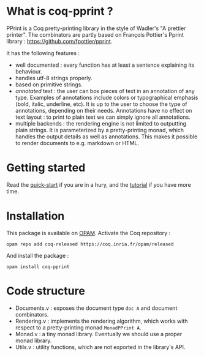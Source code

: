 # What is coq-pprint ?

PPrint is a Coq pretty-printing library in the style of Wadler's "A prettier printer". The combinators are partly based on François Pottier's Pprint library : https://github.com/fpottier/pprint.

It has the following features :
- well documented : every function has at least a sentence explaining its behaviour.
- handles utf-8 strings properly.
- based on primitive strings.
- _annotated_ text : the user can box pieces of text in an annotation of any type. Examples of annotations include colors or typographical emphasis (bold, italic, underline, etc). It is up to the user to choose the type of annotations, depending on their needs. Annotations have no effect on text layout : to print to plain text we can simply ignore all annotations.
- multiple backends : the rendering engine is not limited to outputting plain strings. It is parameterized by a pretty-printing monad, which handles the output details as well as annotations. This makes it possible to render documents to e.g. markdown or HTML.

# Getting started
 
Read the [quick-start](https://github.com/MathisBD/coq-pprint/blob/master/tutorials/QuickStart.v) if you are in a hury, and the [tutorial](https://github.com/MathisBD/coq-pprint/blob/master/tutorials/Tutorial.v) if you have more time.

# Installation 

This package is available on [OPAM](https://opam.ocaml.org/). Activate the Coq repository : 
```
opam repo add coq-released https://coq.inria.fr/opam/released
```
And install the package : 
```
opam install coq-pprint
```

# Code structure

- Documents.v : exposes the document type `doc A` and document combinators.
- Rendering.v : implements the rendering algorithm, which works with respect to a pretty-printing monad `MonadPPrint A`.
- Monad.v : a tiny monad library. Eventually we should use a proper monad library.
- Utils.v : utility functions, which are not exported in the library's API.